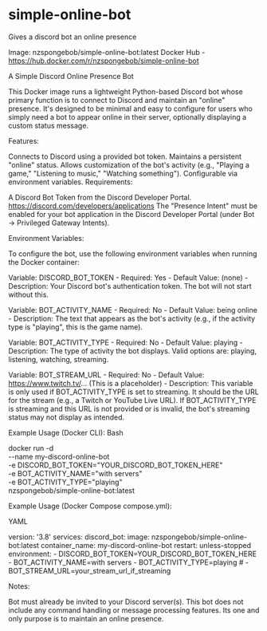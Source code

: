 # simple-online-bot
Gives a discord bot an online presence

Image: nzspongebob/simple-online-bot:latest
Docker Hub - https://hub.docker.com/r/nzspongebob/simple-online-bot

A Simple Discord Online Presence Bot

This Docker image runs a lightweight Python-based Discord bot whose primary function is to connect to Discord and maintain an "online" presence. It's designed to be minimal and easy to configure for users who simply need a bot to appear online in their server, optionally displaying a custom status message.

Features:

Connects to Discord using a provided bot token.
Maintains a persistent "online" status.
Allows customization of the bot's activity (e.g., "Playing a game," "Listening to music," "Watching something").
Configurable via environment variables.
Requirements:

A Discord Bot Token from the Discord Developer Portal. https://discord.com/developers/applications
The "Presence Intent" must be enabled for your bot application in the Discord Developer Portal (under Bot -> Privileged Gateway Intents).


Environment Variables:

To configure the bot, use the following environment variables when running the Docker container:

Variable: DISCORD_BOT_TOKEN -
Required: Yes -
Default Value: (none) -
Description: Your Discord bot's authentication token. The bot will not start without this.

Variable: BOT_ACTIVITY_NAME -
Required: No -
Default Value: being online -
Description: The text that appears as the bot's activity (e.g., if the activity type is "playing", this is the game name).

Variable: BOT_ACTIVITY_TYPE -
Required: No -
Default Value: playing -
Description: The type of activity the bot displays. Valid options are: playing, listening, watching, streaming.

Variable: BOT_STREAM_URL -
Required: No -
Default Value: https://www.twitch.tv/... (This is a placeholder) -
Description: This variable is only used if BOT_ACTIVITY_TYPE is set to streaming. It should be the URL for the stream (e.g., a
Twitch or YouTube Live URL). If BOT_ACTIVITY_TYPE is streaming and this URL is not provided or is invalid, the bot's streaming status may not display as intended.


Example Usage (Docker CLI):
Bash

docker run -d \
  --name my-discord-online-bot \
  -e DISCORD_BOT_TOKEN="YOUR_DISCORD_BOT_TOKEN_HERE" \
  -e BOT_ACTIVITY_NAME="with servers" \
  -e BOT_ACTIVITY_TYPE="playing" \
  nzspongebob/simple-online-bot:latest

Example Usage (Docker Compose compose.yml):

YAML

version: '3.8'
services:
  discord_bot:
    image: nzspongebob/simple-online-bot:latest
    container_name: my-discord-online-bot
    restart: unless-stopped
    environment:
      - DISCORD_BOT_TOKEN=YOUR_DISCORD_BOT_TOKEN_HERE
      - BOT_ACTIVITY_NAME=with servers
      - BOT_ACTIVITY_TYPE=playing
      # - BOT_STREAM_URL=your_stream_url_if_streaming

Notes:

Bot must already be invited to your Discord server(s).
This bot does not include any command handling or message processing features. Its one and only purpose is to maintain an online presence.
